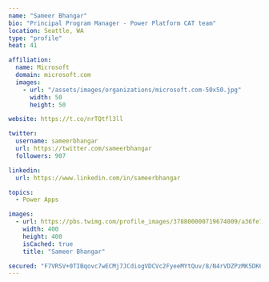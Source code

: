 ```yaml
---
name: "Sameer Bhangar"
bio: "Principal Program Manager - Power Platform CAT team"
location: Seattle, WA
type: "profile"
heat: 41

affiliation:
  name: Microsoft
  domain: microsoft.com
  images:
    - url: "/assets/images/organizations/microsoft.com-50x50.jpg"
      width: 50
      height: 50

website: https://t.co/nrTQtfl3ll

twitter:
  username: sameerbhangar
  url: https://twitter.com/sameerbhangar
  followers: 907

linkedin:
  url: https://www.linkedin.com/in/sameerbhangar

topics:
  - Power Apps

images:
  - url: https://pbs.twimg.com/profile_images/378800000719674009/a36fe7ddfab1778b76e5793772e43798_400x400.jpeg
    width: 400
    height: 400
    isCached: true
    title: "Sameer Bhangar"

secured: "F7VRSV+0TIBqovc7wECMj7JCdiogVDCVc2FyeeMYtQuv/8/N4rVDZPzMK5DK6YTlXGSLaL8vxvOMCEXehUPHicOCNY9acuqYpR7XMjLhNYtiz0yBd8J1tZONOYzuErqPxmq6amlBPgXO8b2Cm5VFkTlsOkcLGAc4i/SoSWzWjoq+DWqTa6LZ+T1hlrF8f0rPSTI+DeLhGiMGalPEJxpvXjq7URsDo/Kunx/feJeysGqaQe/J90NFtWV9g0ykve4+luzw7hXCfv5aGAObm18+DGfo/eRP9ByY8fWuFXM1GcLk+bYGG7OX+CIEgeG3sq5uw6yQ8gBl4zwlYrltvTUxLiFgpvixTTdYsFDpsCHCPA1FWJNkDaKgoDZBsiBY4yXid9nuu5KvINZpQljWtleBZw==;Wk+CLc98s3QrI99Dxfn/OA=="
---
```


